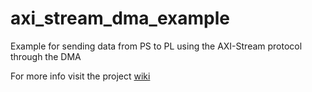 # axi_stream_dma_example
Example for sending data from PS to PL using the AXI-Stream protocol through the DMA

For more info visit the project [wiki](https://github.com/jlrandulfe/axi_stream_dma_example/wiki)
